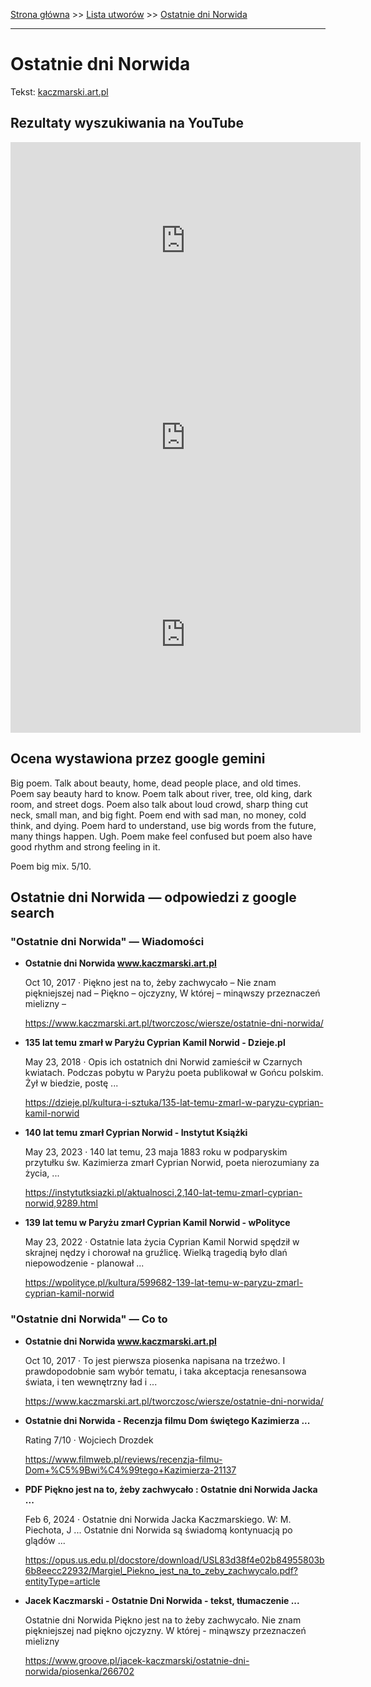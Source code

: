[Strona główna](../index.md) >> [Lista utworów](../list.md) >> [Ostatnie dni Norwida](393.md)

---

# Ostatnie dni Norwida

Tekst: [kaczmarski.art.pl](https://www.kaczmarski.art.pl/tworczosc/wiersze/ostatnie-dni-norwida/)

## Rezultaty wyszukiwania na YouTube

<iframe width="560" height="315" src="https://www.youtube.com/embed/AQ4o8wqDURY?si=IdontcarewhotheIRSsendsImnotpayingtaxes" title="YouTube video player" frameborder="0" allow="accelerometer; autoplay; clipboard-write; encrypted-media; gyroscope; picture-in-picture; web-share" referrerpolicy="strict-origin-when-cross-origin" allowfullscreen></iframe>

<iframe width="560" height="315" src="https://www.youtube.com/embed/UzniOPFedvk?si=IdontcarewhotheIRSsendsImnotpayingtaxes" title="YouTube video player" frameborder="0" allow="accelerometer; autoplay; clipboard-write; encrypted-media; gyroscope; picture-in-picture; web-share" referrerpolicy="strict-origin-when-cross-origin" allowfullscreen></iframe>

<iframe width="560" height="315" src="https://www.youtube.com/embed/4olY5jL77r0?si=IdontcarewhotheIRSsendsImnotpayingtaxes" title="YouTube video player" frameborder="0" allow="accelerometer; autoplay; clipboard-write; encrypted-media; gyroscope; picture-in-picture; web-share" referrerpolicy="strict-origin-when-cross-origin" allowfullscreen></iframe>

## Ocena wystawiona przez google gemini

Big poem. Talk about beauty, home, dead people place, and old times. Poem say beauty hard to know. Poem talk about river, tree, old king, dark room, and street dogs. Poem also talk about loud crowd, sharp thing cut neck, small man, and big fight. Poem end with sad man, no money, cold think, and dying. Poem hard to understand, use big words from the future, many things happen. Ugh. Poem make feel confused but poem also have good rhythm and strong feeling in it. 

Poem big mix. 5/10.


## Ostatnie dni Norwida — odpowiedzi z google search

### "Ostatnie dni Norwida" — Wiadomości

- **Ostatnie dni Norwida www.kaczmarski.art.pl**

    Oct 10, 2017  ·  Piękno jest na to, żeby zachwycało – Nie znam piękniejszej nad – Piękno – ojczyzny, W której – minąwszy przeznaczeń mielizny – 

   <https://www.kaczmarski.art.pl/tworczosc/wiersze/ostatnie-dni-norwida/>
- **135 lat temu zmarł w Paryżu Cyprian Kamil Norwid - Dzieje.pl**

    May 23, 2018  ·  Opis ich ostatnich dni Norwid zamieścił w Czarnych kwiatach. Podczas pobytu w Paryżu poeta publikował w Gońcu polskim. Żył w biedzie, postę ... 

   <https://dzieje.pl/kultura-i-sztuka/135-lat-temu-zmarl-w-paryzu-cyprian-kamil-norwid>
- **140 lat temu zmarł Cyprian Norwid - Instytut Książki**

    May 23, 2023  ·  140 lat temu, 23 maja 1883 roku w podparyskim przytułku św. Kazimierza zmarł Cyprian Norwid, poeta nierozumiany za życia, ... 

   <https://instytutksiazki.pl/aktualnosci,2,140-lat-temu-zmarl-cyprian-norwid,9289.html>
- **139 lat temu w Paryżu zmarł Cyprian Kamil Norwid - wPolityce**

    May 23, 2022  ·  Ostatnie lata życia Cyprian Kamil Norwid spędził w skrajnej nędzy i chorował na gruźlicę. Wielką tragedią było dlań niepowodzenie - planował ... 

   <https://wpolityce.pl/kultura/599682-139-lat-temu-w-paryzu-zmarl-cyprian-kamil-norwid>

### "Ostatnie dni Norwida" — Co to

- **Ostatnie dni Norwida www.kaczmarski.art.pl**

    Oct 10, 2017  ·  To jest pierwsza piosenka napisana na trzeźwo. I prawdopodobnie sam wybór tematu, i taka akceptacja renesansowa świata, i ten wewnętrzny ład i ... 

   <https://www.kaczmarski.art.pl/tworczosc/wiersze/ostatnie-dni-norwida/>
- **Ostatnie dni Norwida - Recenzja filmu Dom świętego Kazimierza ...**

    Rating   7/10      ·  Wojciech Drozdek   

   <https://www.filmweb.pl/reviews/recenzja-filmu-Dom+%C5%9Bwi%C4%99tego+Kazimierza-21137>
- **PDF Piękno jest na to, żeby zachwycało : Ostatnie dni Norwida Jacka ...**

    Feb 6, 2024  ·  Ostatnie dni Norwida Jacka Kaczmarskiego. W: M. Piechota, J ... Ostatnie dni Norwida są świadomą kontynuacją po glądów ... 

   <https://opus.us.edu.pl/docstore/download/USL83d38f4e02b84955803b6b8eecc22932/Margiel_Piekno_jest_na_to_zeby_zachwycalo.pdf?entityType=article>
- **Jacek Kaczmarski - Ostatnie Dni Norwida - tekst, tłumaczenie ...**

    Ostatnie dni Norwida Piękno jest na to żeby zachwycało. Nie znam piękniejszej nad piękno ojczyzny. W której - minąwszy przeznaczeń mielizny 

   <https://www.groove.pl/jacek-kaczmarski/ostatnie-dni-norwida/piosenka/266702>

